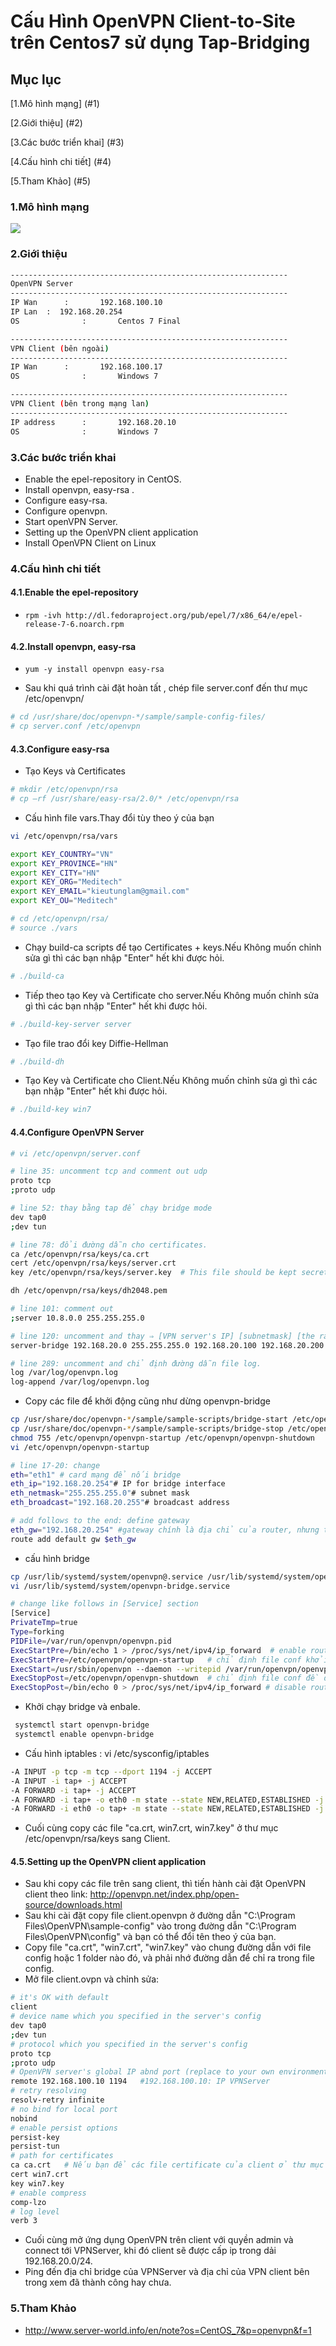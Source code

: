 # Cấu Hình OpenVPN Client-to-Site trên Centos7 sử dụng Tap-Bridging
## Mục lục
[1.Mô hình mạng] (#1)

[2.Giới thiệu] (#2)

[3.Các bước triển khai] (#3)

[4.Cấu hình chi tiết] (#4)

[5.Tham Khảo] (#5)

<a name="1"></a>
### 1.Mô hình mạng
<img src="http://image.prntscr.com/image/d3963a3a3bbd42aa83c39564eaeb4413.png" />

<a name="2"></a>
### 2.Giới thiệu
```sh
--------------------------------------------------------------
OpenVPN Server
--------------------------------------------------------------
IP Wan		:		192.168.100.10
IP Lan  :  192.168.20.254
OS				:		Centos 7 Final
```

```sh
--------------------------------------------------------------
VPN Client (bên ngoài)
--------------------------------------------------------------
IP Wan		:		192.168.100.17
OS				:		Windows 7
```

```sh
--------------------------------------------------------------
VPN Client (bên trong mạng lan)
--------------------------------------------------------------
IP address		:		192.168.20.10
OS				:		Windows 7
```

<a name="3"></a>
### 3.Các bước triển khai
- Enable the epel-repository in CentOS.
- Install openvpn, easy-rsa .
- Configure easy-rsa.
- Configure openvpn.
- Start openVPN Server.
- Setting up the OpenVPN client application
- Install OpenVPN Client on Linux

<a name="4"></a>
### 4.Cấu hình chi tiết
#### 4.1.Enable the epel-repository
- `rpm -ivh http://dl.fedoraproject.org/pub/epel/7/x86_64/e/epel-release-7-6.noarch.rpm`

#### 4.2.Install openvpn, easy-rsa
- `yum -y install openvpn easy-rsa`

- Sau khi quá trình cài đặt hoàn tất , chép file server.conf đến thư mục /etc/openvpn/
```sh
# cd /usr/share/doc/openvpn-*/sample/sample-config-files/
# cp server.conf /etc/openvpn
```
#### 4.3.Configure easy-rsa
- Tạo Keys và Certificates
```sh
# mkdir /etc/openvpn/rsa
# cp –rf /usr/share/easy-rsa/2.0/* /etc/openvpn/rsa
```
- Cấu hình file vars.Thay đổi tùy theo ý của bạn
```sh
vi /etc/openvpn/rsa/vars
```
```sh
export KEY_COUNTRY="VN"
export KEY_PROVINCE="HN"
export KEY_CITY="HN"
export KEY_ORG="Meditech"
export KEY_EMAIL="kieutunglam@gmail.com"
export KEY_OU="Meditech"
```
```sh
# cd /etc/openvpn/rsa/
# source ./vars
```
- Chạy build-ca scripts để tạo Certificates + keys.Nếu Không muốn chỉnh sửa gì thì các bạn nhập "Enter" hết khi được hỏi.
```sh
# ./build-ca
```
- Tiếp theo tạo Key và Certificate cho server.Nếu Không muốn chỉnh sửa gì thì các bạn nhập "Enter" hết khi được hỏi.
```sh
# ./build-key-server server
```
- Tạo file trao đổi key Diffie-Hellman
```sh
# ./build-dh
```
- Tạo Key và Certificate cho Client.Nếu Không muốn chỉnh sửa gì thì các bạn nhập "Enter" hết khi được hỏi.
```sh
# ./build-key win7
```

#### 4.4.Configure OpenVPN Server
```sh
# vi /etc/openvpn/server.conf
```
```sh
# line 35: uncomment tcp and comment out udp
proto tcp
;proto udp

# line 52: thay bằng tap để chạy bridge mode
dev tap0
;dev tun

# line 78: đổi đường dẫn cho certificates.
ca /etc/openvpn/rsa/keys/ca.crt
cert /etc/openvpn/rsa/keys/server.crt
key /etc/openvpn/rsa/keys/server.key  # This file should be kept secret

dh /etc/openvpn/rsa/keys/dh2048.pem

# line 101: comment out
;server 10.8.0.0 255.255.255.0

# line 120: uncomment and thay ⇒ [VPN server's IP] [subnetmask] [the range of IP for client]
server-bridge 192.168.20.0 255.255.255.0 192.168.20.100 192.168.20.200

# line 289: uncomment and chỉ định đường dẫn file log.
log /var/log/openvpn.log
log-append /var/log/openvpn.log
```

- Copy các file để khởi động cũng như dừng openvpn-bridge
```sh
cp /usr/share/doc/openvpn-*/sample/sample-scripts/bridge-start /etc/openvpn/openvpn-startup 
cp /usr/share/doc/openvpn-*/sample/sample-scripts/bridge-stop /etc/openvpn/openvpn-shutdown 
chmod 755 /etc/openvpn/openvpn-startup /etc/openvpn/openvpn-shutdown 
vi /etc/openvpn/openvpn-startup
```

```sh
# line 17-20: change
eth="eth1" # card mạng để nối bridge
eth_ip="192.168.20.254"# IP for bridge interface
eth_netmask="255.255.255.0"# subnet mask
eth_broadcast="192.168.20.255"# broadcast address

# add follows to the end: define gateway
eth_gw="192.168.20.254" #gateway chính là địa chỉ của router, nhưng trong trường hợp, VPNServer chính là gateway.
route add default gw $eth_gw
```
- cấu hình bridge
```sh
cp /usr/lib/systemd/system/openvpn@.service /usr/lib/systemd/system/openvpn-bridge.service 
vi /usr/lib/systemd/system/openvpn-bridge.service
```

```sh
# change like follows in [Service] section
[Service]
PrivateTmp=true
Type=forking
PIDFile=/var/run/openvpn/openvpn.pid  
ExecStartPre=/bin/echo 1 > /proc/sys/net/ipv4/ip_forward  # enable routing trên server
ExecStartPre=/etc/openvpn/openvpn-startup   # chỉ định file conf khởi động bridge
ExecStart=/usr/sbin/openvpn --daemon --writepid /var/run/openvpn/openvpn.pid --cd /etc/openvpn/ --config server.conf
ExecStopPost=/etc/openvpn/openvpn-shutdown  # chỉ định file conf đề dừng dịch vụ bridge
ExecStopPost=/bin/echo 0 > /proc/sys/net/ipv4/ip_forward # disable routing trên server
```
- Khởi chạy bridge và enbale.
```sh
 systemctl start openvpn-bridge 
 systemctl enable openvpn-bridge 
 ```
- Cấu hình iptables : vi /etc/sysconfig/iptables
```sh
-A INPUT -p tcp -m tcp --dport 1194 -j ACCEPT
-A INPUT -i tap+ -j ACCEPT
-A FORWARD -i tap+ -j ACCEPT
-A FORWARD -i tap+ -o eth0 -m state --state NEW,RELATED,ESTABLISHED -j ACCEPT  #eth0 card wan
-A FORWARD -i eth0 -o tap+ -m state --state NEW,RELATED,ESTABLISHED -j ACCEPT
```
- Cuối cùng copy các file "ca.crt, win7.crt, win7.key" ở thư mục /etc/openvpn/rsa/keys sang Client.

#### 4.5.Setting up the OpenVPN client application
- Sau khi copy các file trên sang client, thì tiến hành cài đặt OpenVPN client theo link: http://openvpn.net/index.php/open-source/downloads.html
- Sau khi cài đặt copy file client.openvpn ở đường dẫn "C:\Program Files\OpenVPN\sample-config" vào trong đường dẫn "C:\Program Files\OpenVPN\config" và bạn có thể đổi tên theo ý của bạn.
- Copy file "ca.crt", "win7.crt", "win7.key" vào chung đường dẫn với file config hoặc 1 folder nào đó, và phải nhớ đường dẫn để chỉ ra trong file config.
- Mở file client.ovpn và chỉnh sửa:
```sh
# it's OK with default
client
# device name which you specified in the server's config
dev tap0
;dev tun
# protocol which you specified in the server's config
proto tcp
;proto udp
# OpenVPN server's global IP abnd port (replace to your own environment)
remote 192.168.100.10 1194   #192.168.100.10: IP VPNServer
# retry resolving
resolv-retry infinite
# no bind for local port
nobind
# enable persist options
persist-key
persist-tun
# path for certificates
ca ca.crt   # Nếu bạn để các file certificate của client ở thư mục # thì phải chỉ rõ đường dẫn.
cert win7.crt
key win7.key
# enable compress
comp-lzo
# log level
verb 3
```
- Cuối cùng mở ứng dụng OpenVPN trên client với quyền admin và connect tới VPNServer, khi đó client sẽ được cấp ip trong dải 192.168.20.0/24.
- Ping đến địa chỉ bridge của VPNServer và địa chỉ của VPN client bên trong xem đã thành công hay chưa.

<a name="5"></a>
### 5.Tham Khảo
- http://www.server-world.info/en/note?os=CentOS_7&p=openvpn&f=1
